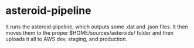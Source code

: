 # asteroid-pipeline

It runs the asteroid-pipeline, which outputs some .dat and .json files. It then moves them to the proper $HOME/sources/asteroids/ folder and then uploads it all to AWS dev, staging, and production.

